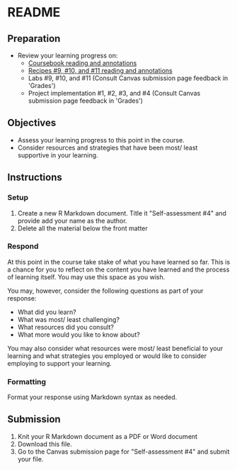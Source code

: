 # README

<!-- REMEMBER:
You can preview a formatted version of this README.md document by clicking the 'Preview' button in the RStudio toolbar.
-->

## Preparation

- Review your learning progress on:
  - [Coursebook reading and annotations](https://lin380.github.io/coursebook/)
  - [Recipes #9, #10, and #11 reading and annotations](https://lin380.github.io/tadr/articles/index.html)
  - Labs #9, #10, and #11 (Consult Canvas submission page feedback in 'Grades')
  - Project implementation #1, #2, #3, and #4 (Consult Canvas submission page feedback in 'Grades')

## Objectives

- Assess your learning progress to this point in the course.
- Consider resources and strategies that have been most/ least supportive in your learning.

## Instructions

### Setup

1. Create a new R Markdown document. Title it "Self-assessment #4" and provide add your name as the author.
2. Delete all the material below the front matter

### Respond

At this point in the course take stake of what you have learned so far. This is a chance for you to reflect on the content you have learned and the process of learning itself. You may use this space as you wish. 

You may, however, consider the following questions as part of your response: 

- What did you learn?
- What was most/ least challenging?
- What resources did you consult? 
- What more would you like to know about?

You may also consider what resources were most/ least beneficial to your learning and what strategies you employed or would like to consider employing to support your learning.

### Formatting

Format your response using Markdown syntax as needed.

## Submission

1. Knit your R Markdown document as a PDF or Word document
2. Download this file.
3. Go to the Canvas submission page for "Self-assessment #4" and submit your file. 

